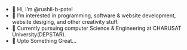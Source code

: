 - 👋 Hi, I’m @rushil-b-patel
- 👀 I’m interested in programming, software & website development, website desiging, and other creativity stuff.
- 🌱 Currently pursuing computer Science & Engineering at CHARUSAT University(DEPSTAR).
- 💞️ Upto Something Great...

<!---
rushil-b-patel/rushil-b-patel is a ✨ special ✨ repository because its `README.md` (this file) appears on your GitHub profile.
You can click the Preview link to take a look at your changes.
--->
